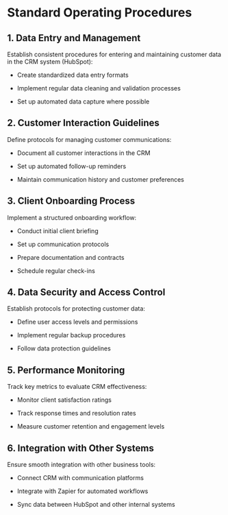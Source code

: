 # Standard Operating Procedures

## 1. Data Entry and Management

Establish consistent procedures for entering and maintaining customer data in the CRM system (HubSpot):

- Create standardized data entry formats

- Implement regular data cleaning and validation processes

- Set up automated data capture where possible

## 2. Customer Interaction Guidelines

Define protocols for managing customer communications:

- Document all customer interactions in the CRM

- Set up automated follow-up reminders

- Maintain communication history and customer preferences

## 3. Client Onboarding Process

Implement a structured onboarding workflow:

- Conduct initial client briefing

- Set up communication protocols

- Prepare documentation and contracts

- Schedule regular check-ins

## 4. Data Security and Access Control

Establish protocols for protecting customer data:

- Define user access levels and permissions

- Implement regular backup procedures

- Follow data protection guidelines

## 5. Performance Monitoring

Track key metrics to evaluate CRM effectiveness:

- Monitor client satisfaction ratings

- Track response times and resolution rates

- Measure customer retention and engagement levels

## 6. Integration with Other Systems

Ensure smooth integration with other business tools:

- Connect CRM with communication platforms

- Integrate with Zapier for automated workflows

- Sync data between HubSpot and other internal systems
